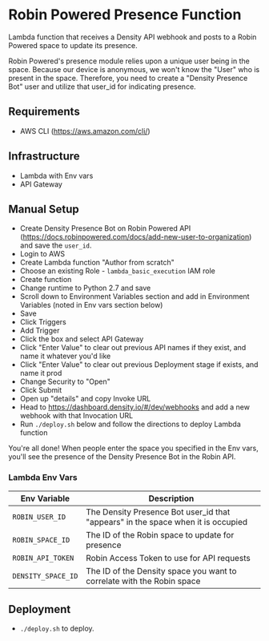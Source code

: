 # Robin Powered Presence Function

Lambda function that receives a Density API webhook and posts to a Robin Powered space to update its presence.

Robin Powered's presence module relies upon a unique user being in the space. Because our device is anonymous, we won't know the "User" who is present in the space. Therefore, you need to create a "Density Presence Bot" user and utilize that user_id for indicating presence. 

## Requirements

- AWS CLI (https://aws.amazon.com/cli/)

## Infrastructure

- Lambda with Env vars
- API Gateway

## Manual Setup

- Create Density Presence Bot on Robin Powered API (https://docs.robinpowered.com/docs/add-new-user-to-organization) and save the `user_id`.
- Login to AWS
- Create Lambda function "Author from scratch"
- Choose an existing Role - `lambda_basic_execution` IAM role
- Create function
- Change runtime to Python 2.7 and save
- Scroll down to Environment Variables section and add in Environment Variables (noted in Env vars section below)
- Save
- Click Triggers
- Add Trigger
- Click the box and select API Gateway
- Click "Enter Value" to clear out previous API names if they exist, and name it whatever you'd like
- Click "Enter Value" to clear out previous Deployment stage if exists, and name it prod
- Change Security to "Open"
- Click Submit
- Open up "details" and copy Invoke URL
- Head to https://dashboard.density.io/#/dev/webhooks and add a new webhook with that Invocation URL
- Run `./deploy.sh` below and follow the directions to deploy Lambda function

You're all done! When people enter the space you specified in the Env vars, you'll see the presence of the Density Presence Bot in the Robin API.


### Lambda Env Vars

| Env Variable | Description |
| ------------- | ------------- |
| `ROBIN_USER_ID` | The Density Presence Bot user_id that "appears" in the space when it is occupied |
| `ROBIN_SPACE_ID` | The ID of the Robin space to update for presence |
| `ROBIN_API_TOKEN` | Robin Access Token to use for API requests |
| `DENSITY_SPACE_ID` | The ID of the Density space you want to correlate with the Robin space |

## Deployment

- `./deploy.sh` to deploy.